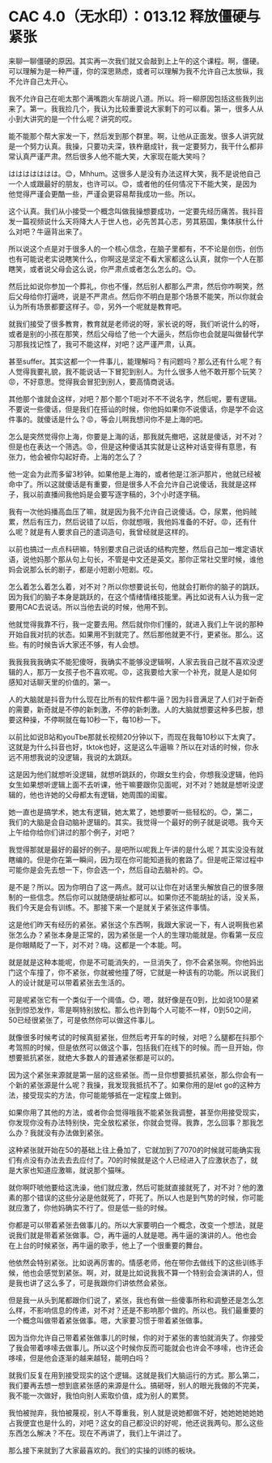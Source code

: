 # CAC 4.0（无水印）：013.12 释放僵硬与紧张

来聊一聊僵硬的原因。其实再一次我们就又会敲到上上午的这个课程。啊，僵硬。可以理解为是一种严谨，你的深思熟虑，或者可以理解为我不允许自己太放纵，我不允许自己太开心。

我不允许自己在呃太那个满嘴跑火车胡说八道。所以。将一柳原因包括这些我列出来了。第一。我我捡几个，我认为比较重要说大家剩下的可以看。第一，很多人从小到大讲究的是一个什么呢？讲究的哎。

能不能那个帮大家发一下，然后发到那个群里。啊，让他从正面发。很多人讲究就是一个努力认真。我操，只要功夫深，铁杵磨成针，我一定要努力，我干什么都非常认真严谨严肃。然后很多人他不能大笑，大家现在能大笑吗？

ははははははは。😊，Mhhum。这很多人是没有办法这样大笑，我不是说他自己一个人或跟最好的朋友，也许可以。😊，或者他的任何情况下不能大笑，是因为他觉得严谨会更酷一些，严谨会更容易帮我成功一些。所以。

这个认真。我们从小接受一个概念叫做我操想要成功，一定要先经历痛苦。我抖音发一篇视频说什么天将降大人于世人也，必先苦其心志，劳其筋国，集体肤什么什么对吧？牛逼背出来了。

所以说这个点是对于很多人的一个核心信念，在脑子里都有，不不论是创伤，创伤也有可能说老实说瞎笑什么，你啊这是坚定不看大家都这么认真，就你一个人在那瞎笑，或者说父母会这么说，你严肃点或者怎么怎么的。😊。

然后比如说你参加一个葬礼，你也不懂，然后别人都那么严肃，然后你咋啊笑，然后父母给你打逼咚，说是不严肃点。然后你不明白是那个场景不能笑，所以你就会认为所有场景都要这样子。😡，另外一个呢就是教育吧。

就我们接受了很多教育，教育就是老师说的呀，家长说的呀，我们听说什么的呀，或者是别的小孩在那笑，然后父母给了他一个大逼头，然后你也会就是叫做替代学习那我找记性了，我可不能这样，对吧？这严谨严肃，认真。

甚至suffer。其实这都一个一件事儿，能理解吗？有问题吗？那么还有什么呢？有人觉得我要礼貌，我不能说话一下冒犯到别人。为什么很多人他不敢开那个玩笑？😡，不好意思。觉得我会冒犯到别人，要高情商说话。

其他那个谁就会这样，对吧？那个那个T呃对不不不说名字，然后呢，要有逻辑。不要说一些傻话，但是我们在搭讪的时候，你他妈如果你不说傻话，你是学不会这件事的。就傻话是什么？😡，等会儿啊我想问你不是上海的吧。

怎么是突然觉得你上海，你要是上海的话，那我就先撤吧，这就是傻话，对不对？但是也在表达一个筛选。😡，但是这种傻话其实就是让这种对话变得有意思，有张力，他会被你勾起好奇。上海的怎么了？

他一定会为此而多留3秒钟。如果他是上海的，或者他是江浙沪那片，他就已经被命中了。所以这就傻话是有重要，但是很多人不会允许自己说傻话，我就是这样子，我以前直播间我他妈是会要写逐字稿的，3个小时逐字稿。

我有一次他妈播高血压了嘛，就是因为我不允许自己说傻话。😊，尿累，他妈贼累，然后有压力，然后说错了以后，你就想哦，我他妈准备的不好。😡，还有什么呢？就是有人要求自己的遣词造句，我曾经就是这样的。

以前也搞过一点点科研嘛，特别要求自己说话的结构完整，然后自己加一堆定语状语，说他妈那个那从句上句长，不管是中文还是英文。那你正常社交里时候，谁他妈会说那么长的剧子，都是小短剧小短剧。哎。

怎么着怎么着怎么着，对不对？所以你想要说长句，他就会打断你的脑子的跳跃。因为我们的脑子本身是跳跃的，在这个情绪情绪技能里。再比如说有人认为我一定要用CAC去说话。所以当他去说的时候，他用不到。

他就觉得我靠不行，我一定要去用。然后就你你们懂的，就进入我们上午说的那种开始自我对抗的状态。如果用不到就完了。然后那他就更不行，更紧张。那么。这些。有的时候告诉大家还不够，有人会想。

我我我我我确实不能犯傻呀，我确实不能够没逻辑啊，人家去我自己就不喜欢没逻辑的人，那万一女孩子也不喜欢呢。😡，这我要给大家一个补充，就是人是如何感知对话聊天里的价值的。第一。

人的大脑就是抖音为什么现在比所有的软件都牛逼？因为抖音满足了人们对于新奇的需要，新奇就是不停的新刺激，不停的新刺激。人的大脑就想要这种多巴胺，想要这种操，不停啊就在每10秒一下，每10秒一下。

以前比如说B站和youTbe那就长视频20分钟以下，而现在我每10秒以下太爽了。这就是为什么抖音也好，tktok也好，这是这么牛逼嘛？所以在对话的时候，你永远不用想我说的没逻辑，我说的太跳跃。

这是因为他们就想听没逻辑，就想听跳跃的，你跟女生约会，你想我没逻辑，他妈女生如果想听逻辑上面不去听课，他干嘛要跟你见面呢，对不对？她就是想听没逻辑的，他也许她的父母都太有逻辑，她周围的闺蜜。

她一直也是搞学术，她太有逻辑，她太累了，她想要听一些轻松的。😊，第二，我们的大脑是会自动脑补逻辑的。其实。我觉得一个最好的例子就是说嗯。我今天上午给你给你们讲过的那个例子，对吧？

我觉得那就是最好的最好的例子。是吧所以呢我上午讲的是什么呢？其实没没有就瞎编的。但是你在第一瞬间，因为现在你可能知道我的套路了。但是呢正常过程中可能你是会先去想一下，你会选一个，然后自动去脑补的。😊。

是不是？所以。因为你明白了这一两点。就可以让你在对话里头解放自己的很多限制的一些信念。然后你可以就随便胡扯都可以。如果你还不能胡扯的话，没关系，我们今天是会有训练。不。那接下来一个是就关于紧张这件事情。

这是他们昨天有经历的紧张。紧张这个东西啊，我跟大家说一下，有人说啊我也紧张怎么办？紧张本身是正常的，因为紧张是一个人的生理功能就是。你看第一反应是你眼睛眨了一下，对不对？嗨。这都是一个本能。呵。

就是就是这种本能呢，你是不可能消失的，一旦消失了，你不会紧张啊。你他妈出门这个车撞了，你不紧张，你就被他撞了呀，它就是一种该有的功能。所以说我们人的设计就是可以带着紧张去生活的。

可是呢紧张它有一个类似于一个阈值。😊，嗯，就好像是在0到，比如说100是紧张到惊恐发作，零是啊特别放松。那么也许到每个人可能不一样，0到50之间，50已经很紧张了，可是依然你可以做这件事儿。

就像很多时候考试的时候真挺紧张，但然后考开车的时候，对吧？么腿都在抖那个考驾照的时候，但是依然可以做这个事，包括我们在线下的时候。而一旦开始，你想要抵抗紧张，就绝大多数人的普通紧张都是可以的。

因为这个紧张来源就是第一层的这些紧张。而一旦你想要抵抗紧张，那么你会有一个新的紧张源是什么呢？我操，我发现我抵抗不了。如果你用的是let go的这种方法，接受现实的方法，你可能能够抵在一定程度上做到。

如果你用了其他的方法，或者你会觉得哦我不能紧张我调整，甚至你用接受现实，你发现你没有办法特别快，完全放松紧张，你就会觉得。我靠，怎么回事？那我怎么办？我就没有办法做到紧张。

这种紧张就开始在50的基础上往上叠加了，它就加到了7070的时候就可能确实我们有点没有办法去去去应付了。70的时候就是这个人已经进入了应激状态了，就是大家也知道应激嘛，就说那个猫咪。

就你啊吓唬他要给这洗澡，他们就应激，然后可能就直接就死了，对不对？他的激素的那个错误的这些分泌是他就死了，吓死了。所以人也是到气势的时候，你可能就应激了，你他妈确实不行了。但是低一些的时候。

你都是可以带着紧张去做事儿的。所以大家要明白一个概念，改变一个想法，就是说我们就是带着紧张做事。😊，再牛逼的人就是嗯。再牛逼的演讲的人。他也会在上台的时候紧张，再牛逼的歌手，他上了一个很重要的舞台。

他依然会特别紧张。比如说再厉害的。情感老师，他在带你去做线下的这些训练手候，他也会感觉到紧张。啊，对，就是比如说我我不算一个特别会会演讲的人，但是我也讲了这么多了，可是我跟你们讲依然会紧张。

但是我一从头到尾都跟你们说了，紧张，我也有做一些傻事所称和调整还是怎么怎么样，不影响信息的传递，对不对？还是不影响那个做的。所以也。我们最重要的一个概念叫做带着紧张做事。嗯，大家要习惯于带着紧张做事。

因为当你允许自己带着紧张做事儿的时候，你的对于紧张的害怕就消失了。你接受了我会带着哆嗦去做事儿。所以这个时候你反而可能就会也许会不哆嗦，也许还会哆嗦，但是他会逐渐的越来越轻，能明白吗？

就我们反复在用到接受现实的这个逻辑。这就是我们大脑运行的方式。那么第二，我们要再去想一想到底紧张感的来源是什么。搞砸呀，别人的眼光我做的不完美，我不能一次做好，我怕向别人索取价值，成为别人的累赘。

我怕被抛弃，我怕被蔑视，别人不尊重我，别人就是说她都做不好，她她她她她她占我便宜也是什么的，对吧？这女的自己都没识的好呢，他还说我两句。那么这些东西怎么解决？不在。现在不再讲了，我们上午讲过了。

那么接下来就到了大家最喜欢的。我们的实操的训练的板块。
